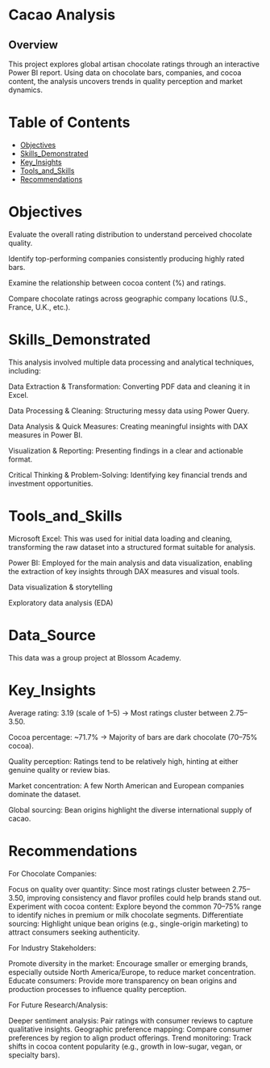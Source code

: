 # Cacao Analysis

## Overview

This project explores global artisan chocolate ratings through an interactive Power BI report. Using data on chocolate bars, companies, and cocoa content, the analysis uncovers trends in quality perception and market dynamics.


# Table of Contents
- [Objectives](#Objectives)
- [Skills_Demonstrated](#Skills_Demonstrated)
- [Key_Insights](#Key_Insights)
- [Tools_and_Skills](#Tools_and_Skills)
- [Recommendations](#Recommendations)


# Objectives

Evaluate the overall rating distribution to understand perceived chocolate quality.

Identify top-performing companies consistently producing highly rated bars.

Examine the relationship between cocoa content (%) and ratings.

Compare chocolate ratings across geographic company locations (U.S., France, U.K., etc.).


# Skills_Demonstrated
This analysis involved multiple data processing and analytical techniques, including:

Data Extraction & Transformation: Converting PDF data and cleaning it in Excel.

Data Processing & Cleaning: Structuring messy data using Power Query.

Data Analysis & Quick Measures: Creating meaningful insights with DAX measures in Power BI.

Visualization & Reporting: Presenting findings in a clear and actionable format.

Critical Thinking & Problem-Solving: Identifying key financial trends and investment opportunities.

# Tools_and_Skills
Microsoft Excel: This was used for initial data loading and cleaning, transforming the raw dataset into a structured format suitable for analysis. 

Power BI: Employed for the main analysis and data visualization, enabling the extraction of key insights through DAX measures and visual tools.

Data visualization & storytelling

Exploratory data analysis (EDA)

# Data_Source
This data was a group project at Blossom Academy.

# Key_Insights

Average rating: 3.19 (scale of 1–5) → Most ratings cluster between 2.75–3.50.

Cocoa percentage: ~71.7% → Majority of bars are dark chocolate (70–75% cocoa).

Quality perception: Ratings tend to be relatively high, hinting at either genuine quality or review bias.

Market concentration: A few North American and European companies dominate the dataset.

Global sourcing: Bean origins highlight the diverse international supply of cacao.

# Recommendations

For Chocolate Companies:

Focus on quality over quantity: Since most ratings cluster between 2.75–3.50, improving consistency and flavor profiles could help brands stand out.
Experiment with cocoa content: Explore beyond the common 70–75% range to identify niches in premium or milk chocolate segments.
Differentiate sourcing: Highlight unique bean origins (e.g., single-origin marketing) to attract consumers seeking authenticity.

For Industry Stakeholders:

Promote diversity in the market: Encourage smaller or emerging brands, especially outside North America/Europe, to reduce market concentration.
Educate consumers: Provide more transparency on bean origins and production processes to influence quality perception.

For Future Research/Analysis:

Deeper sentiment analysis: Pair ratings with consumer reviews to capture qualitative insights.
Geographic preference mapping: Compare consumer preferences by region to align product offerings.
Trend monitoring: Track shifts in cocoa content popularity (e.g., growth in low-sugar, vegan, or specialty bars).



